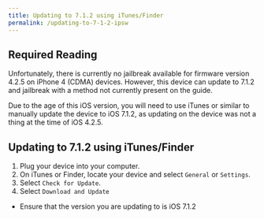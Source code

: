 ```yaml
---
title: Updating to 7.1.2 using iTunes/Finder
permalink: /updating-to-7-1-2-ipsw
---
```


## Required Reading

Unfortunately, there is currently no jailbreak available for firmware version 4.2.5 on iPhone 4 (CDMA) devices. However, this device can update to 7.1.2 and jailbreak with a method not currently present on the guide.

Due to the age of this iOS version, you will need to use iTunes or similar to manually update the device to iOS 7.1.2, as updating on the device was not a thing at the time of iOS 4.2.5.

## Updating to 7.1.2 using iTunes/Finder

1. Plug your device into your computer.
1. On iTunes or Finder, locate your device and select `General` or `Settings`.
1. Select `Check for Update`.
1. Select `Download and Update`
  - Ensure that the version you are updating to is iOS 7.1.2